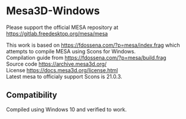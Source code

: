 # Mesa3D-Windows

Please support the official MESA repository at https://gitlab.freedesktop.org/mesa/mesa

This work is based on https://fdossena.com/?p=mesa/index.frag which attempts to compile MESA using Scons for Windows.   
Compilation guide from https://fdossena.com/?p=mesa/build.frag   
Source code https://archive.mesa3d.org/   
License https://docs.mesa3d.org/license.html   
Latest mesa to officialy support Scons is 21.0.3.   

## Compatibility

Compiled using Windows 10 and verified to work.
